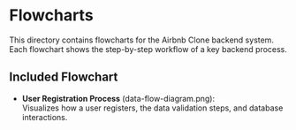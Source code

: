 # Flowcharts

This directory contains flowcharts for the Airbnb Clone backend system.  
Each flowchart shows the step-by-step workflow of a key backend process.

## Included Flowchart
- **User Registration Process** (data-flow-diagram.png):  
  Visualizes how a user registers, the data validation steps, and database interactions.

